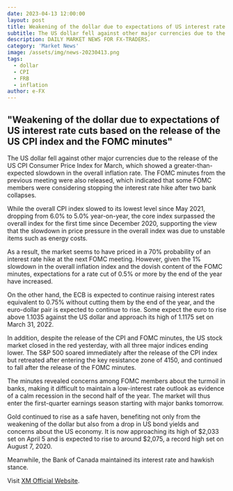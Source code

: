 ```yaml
---
date: 2023-04-13 12:00:00
layout: post
title: Weakening of the dollar due to expectations of US interest rate cuts
subtitle: The US dollar fell against other major currencies due to the release of the US CPI Consumer Price Index for March.
description: DAILY MARKET NEWS FOR FX-TRADERS.
category: 'Market News'
image: /assets/img/news-20230413.png
tags:
  - dollar
  - CPI
  - FRB
  - inflation
author: e-FX
---
```


##  "Weakening of the dollar due to expectations of US interest rate cuts based on the release of the US CPI index and the FOMC minutes"

The US dollar fell against other major currencies due to the release of the US CPI Consumer Price Index for March, which showed a greater-than-expected slowdown in the overall inflation rate. The FOMC minutes from the previous meeting were also released, which indicated that some FOMC members were considering stopping the interest rate hike after two bank collapses.

While the overall CPI index slowed to its lowest level since May 2021, dropping from 6.0% to 5.0% year-on-year, the core index surpassed the overall index for the first time since December 2020, supporting the view that the slowdown in price pressure in the overall index was due to unstable items such as energy costs.

As a result, the market seems to have priced in a 70% probability of an interest rate hike at the next FOMC meeting. However, given the 1% slowdown in the overall inflation index and the dovish content of the FOMC minutes, expectations for a rate cut of 0.5% or more by the end of the year have increased.

On the other hand, the ECB is expected to continue raising interest rates equivalent to 0.75% without cutting them by the end of the year, and the euro-dollar pair is expected to continue to rise. Some expect the euro to rise above 1.1035 against the US dollar and approach its high of 1.1175 set on March 31, 2022.

In addition, despite the release of the CPI and FOMC minutes, the US stock market closed in the red yesterday, with all three major indices ending lower. The S&P 500 soared immediately after the release of the CPI index but retreated after entering the key resistance zone of 4150, and continued to fall after the release of the FOMC minutes.

The minutes revealed concerns among FOMC members about the turmoil in banks, making it difficult to maintain a low-interest rate outlook as evidence of a calm recession in the second half of the year. The market will thus enter the first-quarter earnings season starting with major banks tomorrow.

Gold continued to rise as a safe haven, benefiting not only from the weakening of the dollar but also from a drop in US bond yields and concerns about the US economy. It is now approaching its high of $2,033 set on April 5 and is expected to rise to around $2,075, a record high set on August 7, 2020.

Meanwhile, the Bank of Canada maintained its interest rate and hawkish stance.

Visit [XM Official Website](https://clicks.pipaffiliates.com/c?c=550036&l=en&p=0).